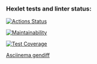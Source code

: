 ### Hexlet tests and linter status:
[![Actions Status](https://github.com/Denver1987/frontend-project-46/actions/workflows/hexlet-check.yml/badge.svg)](https://github.com/Denver1987/frontend-project-46/actions)

[![Maintainability](https://api.codeclimate.com/v1/badges/1a90c7c9a4555eaa3db2/maintainability)](https://codeclimate.com/github/Denver1987/frontend-project-46/maintainability)

[![Test Coverage](https://api.codeclimate.com/v1/badges/1a90c7c9a4555eaa3db2/test_coverage)](https://codeclimate.com/github/Denver1987/frontend-project-46/test_coverage)

[Asciinema gendiff](https://asciinema.org/a/jrWIsSfRIUPkSjyeDLaE14Fyv)
